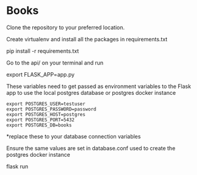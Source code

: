 # Books

Clone the repository to your preferred location.

Create virtualenv and install all the packages in requirements.txt

pip install -r requirements.txt

Go to the api/ on your terminal and run

export FLASK_APP=app.py

These variables need to get passed as environment variables to the Flask app
to use the local postgres database or postgres docker instance

```text
export POSTGRES_USER=testuser
export POSTGRES_PASSWORD=password
export POSTGRES_HOST=postgres
export POSTGRES_PORT=5432
export POSTGRES_DB=books
```
*replace these to your database connection variables

Ensure the same values are set in database.conf used to create the postgres docker instance

flask run


